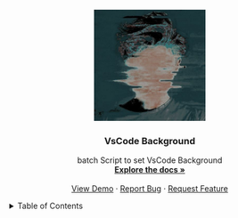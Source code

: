 <!-- PROJECT LOGO -->
<br />
<div align="center">
  <a href="https://github.com/Zer0Power/Vscode-Background">
    <img src="images/logo.jpg" alt="Logo" width="200" height="200">
  </a>

  <h3 align="center">VsCode Background</h3>

  <p align="center">
    batch Script to set VsCode Background
    <br />
    <a href="https://github.com/Zer0Power/Vscode-Background"><strong>Explore the docs »</strong></a>
    <br />
    <br />
    <a href="https://github.com/Zer0Power/Vscode-Background">View Demo</a>
    ·
    <a href="https://github.com/Zer0Power/Vscode-Background/issues">Report Bug</a>
    ·
    <a href="https://github.com/Zer0Power/Vscode-Background/issues">Request Feature</a>
  </p>
</div>

<!-- TABLE OF CONTENTS -->
<details>
  <summary>Table of Contents</summary>
  <ol>
    <li>
      <a href="#about-the-project">About The Project</a>
    </li>
    <li>
      <a href="#getting-started">Getting Started</a>
      <ul>
        <li><a href="#installation">Installation</a></li>
      </ul>
    </li>
    <li><a href="#roadmap">Roadmap</a></li>
    <li><a href="#contributing">Contributing</a></li>
    <li><a href="#license">License</a></li>
    <li><a href="#contact">Contact</a></li>
  </ol>
</details>





